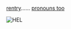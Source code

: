 [rentry](https://rentry.co/deployablejoel)......  [pronouns too](https://pronouny.xyz/u/joelzone)  



![HEL](https://user-images.githubusercontent.com/116941296/225881728-27c4939b-105f-4c57-ab39-d410580cdcb1.png)
